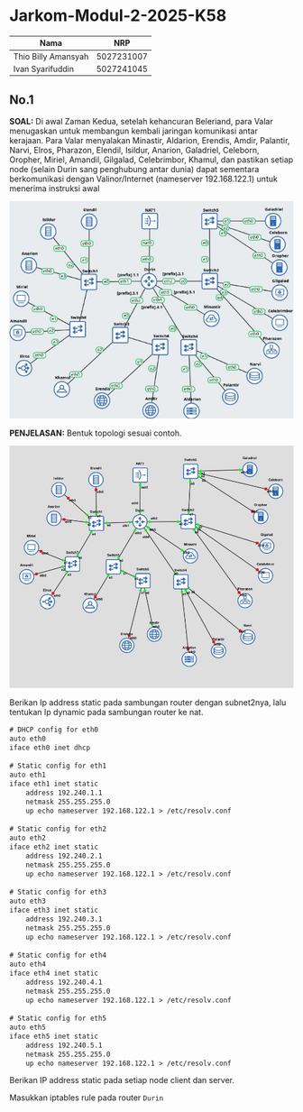 # Jarkom-Modul-2-2025-K58

| Nama                        | NRP        |
| --------------------------- | ---------- |
| Thio Billy Amansyah         | 5027231007 |
| Ivan Syarifuddin            | 5027241045 | 

## No.1
**SOAL:** Di awal Zaman Kedua, setelah kehancuran Beleriand, para Valar menugaskan untuk membangun kembali jaringan komunikasi antar kerajaan. Para Valar menyalakan
Minastir, Aldarion, Erendis, Amdir, Palantir, Narvi, Elros, Pharazon, Elendil, Isildur, Anarion, Galadriel, Celeborn, Oropher, Miriel, Amandil, Gilgalad, Celebrimbor,
Khamul, dan pastikan setiap node (selain Durin sang penghubung antar dunia) dapat sementara berkomunikasi dengan Valinor/Internet (nameserver 192.168.122.1) untuk
menerima instruksi awal

<img src="img/1.jpg" />

**PENJELASAN:** Bentuk topologi sesuai contoh. 

<img src="img/2.jpg" />

Berikan Ip address static pada sambungan router dengan subnet2nya, lalu tentukan Ip dynamic pada sambungan router ke nat.

```
# DHCP config for eth0
auto eth0
iface eth0 inet dhcp

# Static config for eth1
auto eth1
iface eth1 inet static
	address 192.240.1.1
	netmask 255.255.255.0
	up echo nameserver 192.168.122.1 > /etc/resolv.conf

# Static config for eth2
auto eth2
iface eth2 inet static
	address 192.240.2.1
	netmask 255.255.255.0
	up echo nameserver 192.168.122.1 > /etc/resolv.conf

# Static config for eth3
auto eth3
iface eth3 inet static
	address 192.240.3.1
	netmask 255.255.255.0
	up echo nameserver 192.168.122.1 > /etc/resolv.conf

# Static config for eth4
auto eth4
iface eth4 inet static
	address 192.240.4.1
	netmask 255.255.255.0
	up echo nameserver 192.168.122.1 > /etc/resolv.conf

# Static config for eth5
auto eth5
iface eth5 inet static
	address 192.240.5.1
	netmask 255.255.255.0
	up echo nameserver 192.168.122.1 > /etc/resolv.conf
```

Berikan IP address static pada setiap node client dan server. 



Masukkan iptables rule pada router `Durin`  
